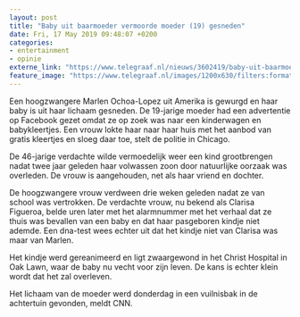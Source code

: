 ```yaml
---
layout: post
title: "Baby uit baarmoeder vermoorde moeder (19) gesneden"
date: Fri, 17 May 2019 09:48:07 +0200
categories: 
- entertainment 
- opinie 
externe_link: "https://www.telegraaf.nl/nieuws/3602419/baby-uit-baarmoeder-vermoorde-moeder-19-gesneden"
feature_image: "https://www.telegraaf.nl/images/1200x630/filters:format(jpeg):quality(80)/cdn-kiosk-api.telegraaf.nl/031d2ef0-7885-11e9-bdd0-02d1dbdc35d1.jpg"
---
```


<p class="intro">Een hoogzwangere Marlen Ochoa-Lopez uit Amerika is gewurgd en haar baby is uit haar lichaam gesneden. De 19-jarige moeder had een advertentie op Facebook gezet omdat ze op zoek was naar een kinderwagen en babykleertjes. Een vrouw lokte haar naar haar huis met het aanbod van gratis kleertjes en sloeg daar toe, stelt de politie in Chicago.</p> <p>De 46-jarige verdachte wilde vermoedelijk weer een kind grootbrengen nadat twee jaar geleden haar volwassen zoon door natuurlijke oorzaak was overleden. De vrouw is aangehouden, net als haar vriend en dochter.</p><p>De hoogzwangere vrouw verdween drie weken geleden nadat ze van school was vertrokken. De verdachte vrouw, nu bekend als Clarisa Figueroa, belde uren later met het alarmnummer met het verhaal dat ze thuis was bevallen van een baby en dat haar pasgeboren kindje niet ademde. Een dna-test wees echter uit dat het kindje niet van Clarisa was maar van Marlen.</p><p>Het kindje werd gereanimeerd en ligt zwaargewond in het Christ Hospital in Oak Lawn, waar de baby nu vecht voor zijn leven. De kans is echter klein wordt dat het zal overleven.</p><p>Het lichaam van de moeder werd donderdag in een vuilnisbak in de achtertuin gevonden, meldt CNN.</p>
